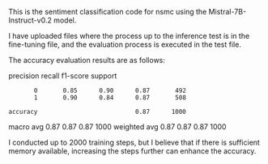 This is the sentiment classification code for nsmc using the Mistral-7B-Instruct-v0.2 model.

I have uploaded files where the process up to the inference test is in the fine-tuning file, and the evaluation process is executed in the test file.

The accuracy evaluation results are as follows:

precision    recall  f1-score   support

           0       0.85      0.90      0.87       492
           1       0.90      0.84      0.87       508

    accuracy                           0.87      1000
   macro avg       0.87      0.87      0.87      1000
weighted avg       0.87      0.87      0.87      1000


I conducted up to 2000 training steps, but I believe that if there is sufficient memory available, increasing the steps further can enhance the accuracy.
